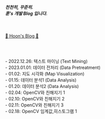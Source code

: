 <h5> 천천히, 꾸준히. 
<br> 훈's 개발 Blog 입니다. </h5>
<br>

[👋 Hoon's Blog 👋](https://ryuchanghoon.github.io/)

<br>

<br> - 2022.12.26: 텍스트 마이닝 (Text Mining)
<br> - 2023.01.01: 데이터 전처리 (Data Pretreatment)
<br> - 01.02: 지도 시각화 (Map Visualization)
<br> - 01.15: 데이터 분석1 (Data Analysis)
<br> - 01.20: 데이터 분석2 (Data Analysis)
<br> - 02.04: OpenCV와 친해지기 1
<br> - 02.10: OpenCV와 친해지기 2
<br> - 02.11: OpenCV와 친해지기 3
<br> - 02.18: OpenCV 임계값,히스토그램 1
